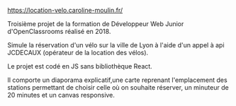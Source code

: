 https://location-velo.caroline-moulin.fr/

Troisième projet de la formation de Développeur Web Junior d'OpenClassrooms réalisé en 2018.

Simule la réservation d'un vélo sur la ville de Lyon à l'aide d'un appel à api JCDECAUX (opérateur de la location des vélos).

Le projet est codé en JS sans bibliothèque React.

Il comporte un diaporama explicatif,une carte reprenant l'emplacement des stations permettant de choisir celle où on souhaite réserver, un minuteur de 20 minutes et un canvas responsive.

